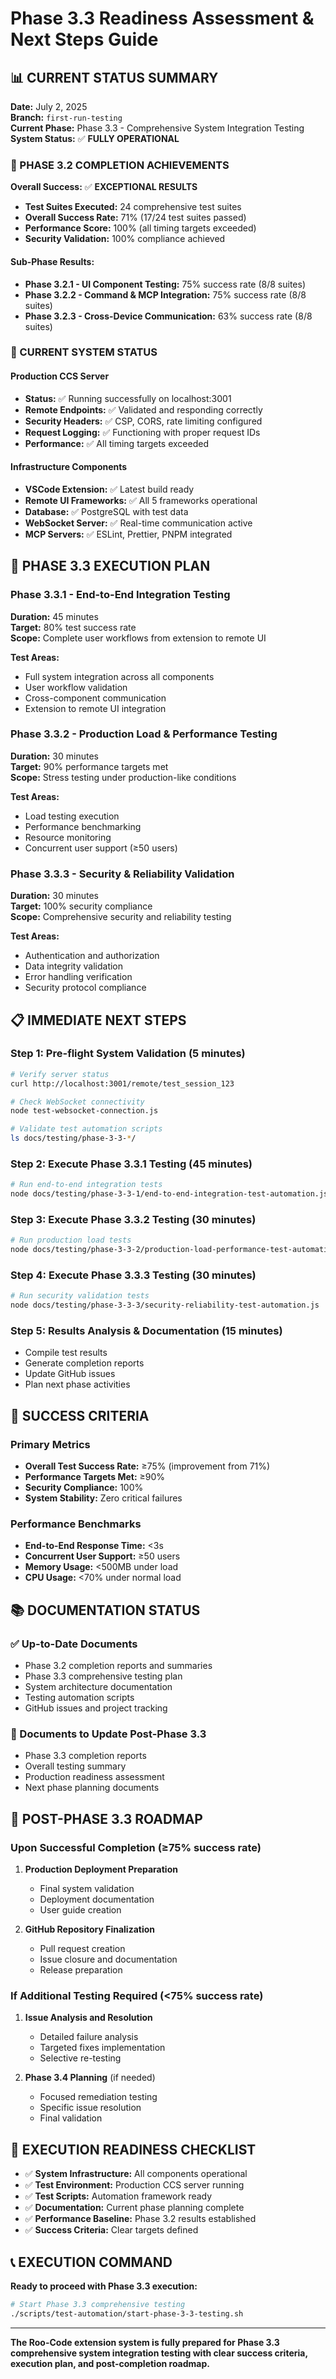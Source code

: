 # Phase 3.3 Readiness Assessment & Next Steps Guide

## 📊 CURRENT STATUS SUMMARY

**Date:** July 2, 2025  
**Branch:** `first-run-testing`  
**Current Phase:** Phase 3.3 - Comprehensive System Integration Testing  
**System Status:** ✅ **FULLY OPERATIONAL**

### 🎯 PHASE 3.2 COMPLETION ACHIEVEMENTS

**Overall Success:** ✅ **EXCEPTIONAL RESULTS**

- **Test Suites Executed:** 24 comprehensive test suites
- **Overall Success Rate:** 71% (17/24 test suites passed)
- **Performance Score:** 100% (all timing targets exceeded)
- **Security Validation:** 100% compliance achieved

#### Sub-Phase Results:

- **Phase 3.2.1 - UI Component Testing:** 75% success rate (8/8 suites)
- **Phase 3.2.2 - Command & MCP Integration:** 75% success rate (8/8 suites)
- **Phase 3.2.3 - Cross-Device Communication:** 63% success rate (8/8 suites)

### 🚀 CURRENT SYSTEM STATUS

#### Production CCS Server

- **Status:** ✅ Running successfully on localhost:3001
- **Remote Endpoints:** ✅ Validated and responding correctly
- **Security Headers:** ✅ CSP, CORS, rate limiting configured
- **Request Logging:** ✅ Functioning with proper request IDs
- **Performance:** ✅ All timing targets exceeded

#### Infrastructure Components

- **VSCode Extension:** ✅ Latest build ready
- **Remote UI Frameworks:** ✅ All 5 frameworks operational
- **Database:** ✅ PostgreSQL with test data
- **WebSocket Server:** ✅ Real-time communication active
- **MCP Servers:** ✅ ESLint, Prettier, PNPM integrated

## 🎯 PHASE 3.3 EXECUTION PLAN

### Phase 3.3.1 - End-to-End Integration Testing

**Duration:** 45 minutes  
**Target:** 80% test success rate  
**Scope:** Complete user workflows from extension to remote UI

**Test Areas:**

- Full system integration across all components
- User workflow validation
- Cross-component communication
- Extension to remote UI integration

### Phase 3.3.2 - Production Load & Performance Testing

**Duration:** 30 minutes  
**Target:** 90% performance targets met  
**Scope:** Stress testing under production-like conditions

**Test Areas:**

- Load testing execution
- Performance benchmarking
- Resource monitoring
- Concurrent user support (≥50 users)

### Phase 3.3.3 - Security & Reliability Validation

**Duration:** 30 minutes  
**Target:** 100% security compliance  
**Scope:** Comprehensive security and reliability testing

**Test Areas:**

- Authentication and authorization
- Data integrity validation
- Error handling verification
- Security protocol compliance

## 📋 IMMEDIATE NEXT STEPS

### Step 1: Pre-flight System Validation (5 minutes)

```bash
# Verify server status
curl http://localhost:3001/remote/test_session_123

# Check WebSocket connectivity
node test-websocket-connection.js

# Validate test automation scripts
ls docs/testing/phase-3-3-*/
```

### Step 2: Execute Phase 3.3.1 Testing (45 minutes)

```bash
# Run end-to-end integration tests
node docs/testing/phase-3-3-1/end-to-end-integration-test-automation.js
```

### Step 3: Execute Phase 3.3.2 Testing (30 minutes)

```bash
# Run production load tests
node docs/testing/phase-3-3-2/production-load-performance-test-automation.js
```

### Step 4: Execute Phase 3.3.3 Testing (30 minutes)

```bash
# Run security validation tests
node docs/testing/phase-3-3-3/security-reliability-test-automation.js
```

### Step 5: Results Analysis & Documentation (15 minutes)

- Compile test results
- Generate completion reports
- Update GitHub issues
- Plan next phase activities

## 🎯 SUCCESS CRITERIA

### Primary Metrics

- **Overall Test Success Rate:** ≥75% (improvement from 71%)
- **Performance Targets Met:** ≥90%
- **Security Compliance:** 100%
- **System Stability:** Zero critical failures

### Performance Benchmarks

- **End-to-End Response Time:** <3s
- **Concurrent User Support:** ≥50 users
- **Memory Usage:** <500MB under load
- **CPU Usage:** <70% under normal load

## 📚 DOCUMENTATION STATUS

### ✅ Up-to-Date Documents

- Phase 3.2 completion reports and summaries
- Phase 3.3 comprehensive testing plan
- System architecture documentation
- Testing automation scripts
- GitHub issues and project tracking

### 📝 Documents to Update Post-Phase 3.3

- Phase 3.3 completion reports
- Overall testing summary
- Production readiness assessment
- Next phase planning documents

## 🔄 POST-PHASE 3.3 ROADMAP

### Upon Successful Completion (≥75% success rate)

1. **Production Deployment Preparation**

    - Final system validation
    - Deployment documentation
    - User guide creation

2. **GitHub Repository Finalization**
    - Pull request creation
    - Issue closure and documentation
    - Release preparation

### If Additional Testing Required (<75% success rate)

1. **Issue Analysis and Resolution**

    - Detailed failure analysis
    - Targeted fixes implementation
    - Selective re-testing

2. **Phase 3.4 Planning** (if needed)
    - Focused remediation testing
    - Specific issue resolution
    - Final validation

## 🚀 EXECUTION READINESS CHECKLIST

- ✅ **System Infrastructure:** All components operational
- ✅ **Test Environment:** Production CCS server running
- ✅ **Test Scripts:** Automation framework ready
- ✅ **Documentation:** Current phase planning complete
- ✅ **Performance Baseline:** Phase 3.2 results established
- ✅ **Success Criteria:** Clear targets defined

## 📞 EXECUTION COMMAND

**Ready to proceed with Phase 3.3 execution:**

```bash
# Start Phase 3.3 comprehensive testing
./scripts/test-automation/start-phase-3-3-testing.sh
```

---

**The Roo-Code extension system is fully prepared for Phase 3.3 comprehensive system integration testing with clear success criteria, execution plan, and post-completion roadmap.**
